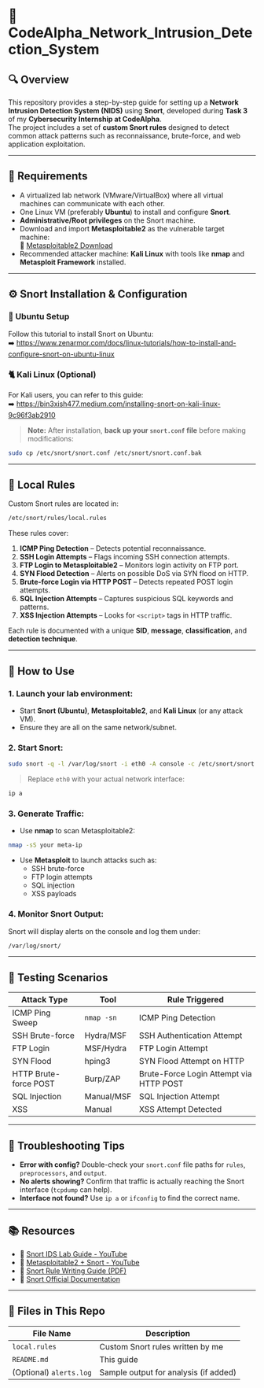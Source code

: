 # 🚨 CodeAlpha_Network_Intrusion_Detection_System

## 🔍 Overview
This repository provides a step-by-step guide for setting up a **Network Intrusion Detection System (NIDS)** using **Snort**, developed during **Task 3** of my **Cybersecurity Internship at CodeAlpha**.  
The project includes a set of **custom Snort rules** designed to detect common attack patterns such as reconnaissance, brute-force, and web application exploitation.

---

## 🧰 Requirements

- A virtualized lab network (VMware/VirtualBox) where all virtual machines can communicate with each other.
- One Linux VM (preferably **Ubuntu**) to install and configure **Snort**.
- **Administrative/Root privileges** on the Snort machine.
- Download and import **Metasploitable2** as the vulnerable target machine:  
  🔗 [Metasploitable2 Download](https://sourceforge.net/projects/metasploitable/)
- Recommended attacker machine: **Kali Linux** with tools like **nmap** and **Metasploit Framework** installed.

---

## ⚙️ Snort Installation & Configuration

### 🔧 Ubuntu Setup
Follow this tutorial to install Snort on Ubuntu:  
➡️ https://www.zenarmor.com/docs/linux-tutorials/how-to-install-and-configure-snort-on-ubuntu-linux

### 🐈 Kali Linux (Optional)
For Kali users, you can refer to this guide:  
➡️ https://bin3xish477.medium.com/installing-snort-on-kali-linux-9c96f3ab2910

> **Note:** After installation, **back up your `snort.conf` file** before making modifications:
```bash
sudo cp /etc/snort/snort.conf /etc/snort/snort.conf.bak
```

---

## 📜 Local Rules

Custom Snort rules are located in:
```bash
/etc/snort/rules/local.rules
```

These rules cover:

1. **ICMP Ping Detection** – Detects potential reconnaissance.
2. **SSH Login Attempts** – Flags incoming SSH connection attempts.
3. **FTP Login to Metasploitable2** – Monitors login activity on FTP port.
4. **SYN Flood Detection** – Alerts on possible DoS via SYN flood on HTTP.
5. **Brute-force Login via HTTP POST** – Detects repeated POST login attempts.
6. **SQL Injection Attempts** – Captures suspicious SQL keywords and patterns.
7. **XSS Injection Attempts** – Looks for `<script>` tags in HTTP traffic.

Each rule is documented with a unique **SID**, **message**, **classification**, and **detection technique**.

---

## 🚀 How to Use

### 1. Launch your lab environment:
- Start **Snort (Ubuntu)**, **Metasploitable2**, and **Kali Linux** (or any attack VM).
- Ensure they are all on the same network/subnet.

### 2. Start Snort:
```bash
sudo snort -q -l /var/log/snort -i eth0 -A console -c /etc/snort/snort.conf
```
> Replace `eth0` with your actual network interface:
```bash
ip a
```

### 3. Generate Traffic:
- Use **nmap** to scan Metasploitable2:
```bash
nmap -sS your meta-ip
```
- Use **Metasploit** to launch attacks such as:
  - SSH brute-force
  - FTP login attempts
  - SQL injection
  - XSS payloads

### 4. Monitor Snort Output:
Snort will display alerts on the console and log them under:
```bash
/var/log/snort/
```

---

## 🧪 Testing Scenarios

| Attack Type           | Tool        | Rule Triggered                            |
|-----------------------|-------------|--------------------------------------------|
| ICMP Ping Sweep       | `nmap -sn`  | ICMP Ping Detection                        |
| SSH Brute-force       | Hydra/MSF   | SSH Authentication Attempt                 |
| FTP Login             | MSF/Hydra   | FTP Login Attempt                          |
| SYN Flood             | hping3      | SYN Flood Attempt on HTTP                  |
| HTTP Brute-force POST | Burp/ZAP    | Brute-Force Login Attempt via HTTP POST    |
| SQL Injection         | Manual/MSF  | SQL Injection Attempt                      |
| XSS                   | Manual      | XSS Attempt Detected                       |

---

## 🧐 Troubleshooting Tips

- **Error with config?** Double-check your `snort.conf` file paths for `rules`, `preprocessors`, and `output`.
- **No alerts showing?** Confirm that traffic is actually reaching the Snort interface (`tcpdump` can help).
- **Interface not found?** Use `ip a` or `ifconfig` to find the correct name.

---

## 📚 Resources

- 🎥 [Snort IDS Lab Guide - YouTube](https://www.youtube.com/watch?v=Gh0sweT-G30)
- 🎥 [Metasploitable2 + Snort - YouTube](https://www.youtube.com/watch?v=r1Z7SxewjhM)
- 📘 [Snort Rule Writing Guide (PDF)](https://snort.org/documents)
- 📘 [Snort Official Documentation](https://docs.snort.org/)

---

## 📁 Files in This Repo

| File Name               | Description                            |
|-------------------------|----------------------------------------|
| `local.rules`           | Custom Snort rules written by me       |
| `README.md`             | This guide                             |
| (Optional) `alerts.log` | Sample output for analysis (if added)  |



